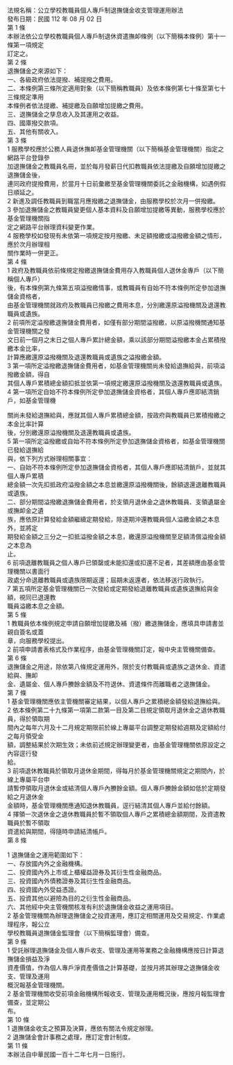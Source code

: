 法規名稱：公立學校教職員個人專戶制退撫儲金收支管理運用辦法  
發布日期：民國 112 年 08 月 02 日  
第 1 條  
本辦法依公立學校教職員個人專戶制退休資遣撫卹條例（以下簡稱本條例）第十一條第一項規定  
訂定之。  
第 2 條  
退撫儲金之來源如下：  
一、各級政府依法提撥、補提撥之費用。  
二、本條例第三條所定適用對象（以下簡稱教職員）及依本條例第七十條至第七十三條規定準用  
本條例者依法提繳、補提繳及自願增加提繳之費用。  
三、退撫儲金之孳息收入及其運用之收益。  
四、國庫撥交款項。  
五、其他有關收入。  
第 3 條  
1 服務學校應於公務人員退休撫卹基金管理機關（以下簡稱基金管理機關）指定之網路平台登錄參  
加退撫儲金之教職員名冊，並於每月發薪日代扣教職員依法提繳及自願增加提繳之退撫儲金後，  
連同政府提撥費用，於當月十日前彙繳至基金管理機關委託之金融機構，如遇例假日順延之。  
2 新進及調任教職員到職當月應撥繳之退撫儲金，由服務學校於次月一併撥繳。  
3 參加退撫儲金之教職員變更個人基本資料及自願增加提繳等異動，服務學校應於基金管理機關指  
定之網路平台辦理資料變更作業。  
4 服務學校如發現有未依第一項規定按月撥繳、未足額撥繳或溢撥繳金額之情形，應於次月辦理相  
關作業時一併更正。  
第 4 條  
1 政府及教職員依前條規定撥繳退撫儲金費用存入教職員個人退休金專戶（以下簡稱個人專戶）  
後，有本條例第九條第五項溢撥繳情事，或教職員有自始不符本條例所定參加退撫儲金資格者，  
由基金管理機關就政府及教職員已撥繳之費用本息，分別繳還原溢撥機關及退還教職員或遺族。  
2 前項所定溢撥繳退撫儲金費用者，如僅有部分期間溢撥繳，以原溢撥機關通知基金管理機關之發  
文日前一個月之末日之個人專戶累計總金額，乘以該部分期間溢撥繳本金占累積撥繳本金比率，  
計算應繳還原溢撥機關及退還教職員或遺族之溢撥繳金額。  
3 第一項所定溢撥繳退撫儲金費用者，如基金管理機關尚未發給退撫給與，前項溢撥繳金額，得自  
其個人專戶累積總金額扣抵並依第一項規定繳還原溢撥機關及退還教職員或遺族。  
4 第一項所定自始不符本條例所定參加退撫儲金資格者，其個人專戶應即結清銷戶，如基金管理機  


關尚未發給退撫給與，應就其個人專戶累積總金額，按政府與教職員已累積撥繳之本金比率計算  
後，分別繳還原溢撥機關及退還教職員或遺族。  
5 第一項所定溢撥繳或自始不符本條例所定參加退撫儲金資格者，如基金管理機關已發給退撫給  
與，依下列方式辦理相關事宜：  
一、自始不符本條例所定參加退撫儲金資格者，其個人專戶應即結清銷戶，並就其個人專戶累積  
總金額一次先扣抵政府溢撥金額之本息並繳還原溢撥機關後，餘額退還退離教職員或遺族。  
二、部分期間溢撥繳退撫儲金費用者，於支領月退休金之退休教職員、支領遺屬金或撫卹金之遺  
族，應依原計算發給金額繼續定期發給，除逐期沖還教職員個人溢繳金額之本息外，並將定  
期發給金額之三分之一扣抵溢撥金額之本息，繳還原溢撥機關至足額清償溢撥金額之本息為  
止。  
6 前項退離教職員之個人專戶已領罄或未能扣還或扣還不足者，其差額應由基金管理機關以書面行  
政處分命退離教職員或遺族限期返還；屆期未返還者，依法移送行政執行。  
7 第五項所定基金管理機關已一次發給或定期發給退離教職員或遺族退撫給與金額，視同已退還教  
職員溢繳本息之金額。  
第 5 條  
1 教職員依本條例規定申請自願增加提繳及補（撥）繳退撫儲金，應填具申請書並親自簽名或蓋  
章，向服務學校提出。  
2 前項申請書表格式及作業程序，由基金管理機關訂定，報中央主管機關備查。  
第 6 條  
退撫儲金之用途，除依第八條規定運用外，限於支付教職員或遺族之退休金、資遣給與、撫卹  
金、遺屬金、個人專戶賸餘金額及不符退休、資遣條件而離職者之退撫儲金。  
第 7 條  
1 基金管理機關應依主管機關審定結果，以個人專戶之累積總金額發給退撫給與。  
2 依本條例第二十九條第一項第二款第一目及第二目規定領取月退休金之退休教職員，得於領取期  
間內之每年六月及十二月規定期限前於線上專屬平台調整定期發給週期及定額給付之每月領受金  
額，調整結果於次期生效；未依前述規定辦理變更者，由基金管理機關依原設定之內容逕行發  
給。  
3 前項退休教職員於領取月退休金期間，得每月於基金管理機關規定之期間內，於線上專屬平台申  
請暫停領取月退休金或結清個人專戶內賸餘金額。個人專戶賸餘金額如低於定期發給之月退休金  
金額時，基金管理機關應通知退休教職員，逕行結清其個人專戶並給付餘額。  
4 擇領一次退休金之退休教職員於暫不領取個人專戶之累積總金額期間，及資遣教職員於暫不領取  
資遣給與期間，得隨時申請結清帳戶。  
第 8 條  


1 退撫儲金之運用範圍如下：  
一、存放國內外之金融機構。  
二、投資國內外上市或上櫃權益證券及其衍生性金融商品。  
三、投資國內外債務證券及其衍生性金融商品。  
四、投資國內外受益憑證。  
五、投資其他以避險為目的之衍生性金融商品。  
六、其他經中央主管機關核准有利於退撫儲金收益之運用項目。  
2 基金管理機關為辦理退撫儲金之投資運用，應訂定相關運用及交易規定、作業處理程序，報公立  
學校教職員退撫儲金監理會（以下簡稱監理會）備查。  
第 9 條  
1 受託辦理退撫儲金及個人專戶收支、管理及運用等業務之金融機構應按日計算退撫儲金損益及淨  
資產價值，作為個人專戶淨資產價值之計算基礎，並按月將其辦理之退撫儲金收支、管理及運用  
概況報基金管理機關。  
2 基金管理機關收受前項金融機構所報收支、管理及運用概況後，應按月報監理會備查，並定期公  
布。  
第 10 條  
1 退撫儲金收支之預算及決算，應依有關法令規定辦理。  
2 退撫儲金會計事務之處理，應訂定會計制度。  
第 11 條  
本辦法自中華民國一百十二年七月一日施行。  


